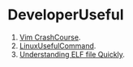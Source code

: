 # DeveloperUseful

1. [Vim CrashCourse](https://github.com/VisheshPatel/DeveloperUseful/blob/master/Vim%20CrashCourse.md).
2. [LinuxUsefulCommand](https://github.com/VisheshPatel/DeveloperUseful/blob/master/LinuxUsefulCommand.md).
3. [Understanding ELF file Quickly](https://github.com/VisheshPatel/DeveloperUseful/blob/master/Understanding%20ELF%20file%20Quickly.md).
